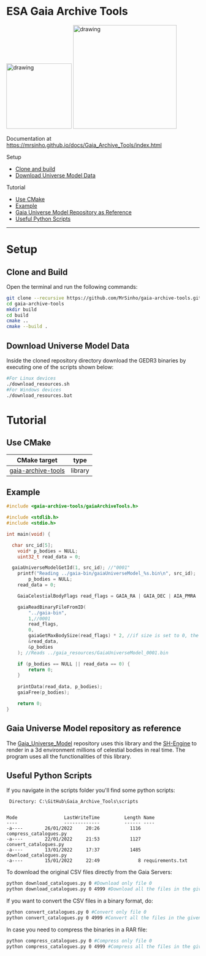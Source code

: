 # ESA Gaia Archive Tools
<p float="left">
  <img src="https://www.cosmos.esa.int/documents/29201/0/Gaia_logo.png/62960d22-cdd9-02a2-c9d0-1bda19ab67cf?t=1607347628590" alt="drawing" width="170"/>
  <img src="https://www.gaudenzi.it/wp-content/uploads/2017/12/42_digital_logo_dark_blue_sign_A.png" alt="drawing" width="270"/> 
</p>

Documentation at https://mrsinho.github.io/docs/Gaia_Archive_Tools/index.html

Setup
* [Clone and build](#clone-and-build)
* [Download Universe Model Data](#download-universe-model-data)

Tutorial
* [Use CMake](#use-cmake)
* [Example](#example)
* [Gaia Universe Model Repository as Reference](#gaia-universe-model-repository-as-reference)
* [Useful Python Scripts](#useful-python-scripts)

---

# Setup

## Clone and Build

Open the terminal and run the following commands:
```bash
git clone --recursive https://github.com/MrSinho/gaia-archive-tools.git
cd gaia-archive-tools
mkdir build
cd build
cmake ..
cmake --build .
```

## Download Universe Model Data

Inside the cloned repository directory download the GEDR3 binaries by executing one of the scripts shown below: 
```bash
#For Linux devices
./download_resources.sh
#For Windows devices
./download_resources.bat
```

# Tutorial

## Use CMake

| CMake target                                           | type       |
|--------------------------------------------------------|------------|
| [gaia-archive-tools](../Gaia_Archive_Tools/index.md)   | library    |

## Example
```c
#include <gaia-archive-tools/gaiaArchiveTools.h>

#include <stdlib.h>
#include <stdio.h>

int main(void) {

  char src_id[5];
	void* p_bodies = NULL;
	uint32_t read_data = 0;

  gaiaUniverseModelGetId(1, src_id); //"0001"
	printf("Reading ../gaia-bin/gaiaUniverseModel_%s.bin\n", src_id);
		p_bodies = NULL;
	read_data = 0;

	GaiaCelestialBodyFlags read_flags = GAIA_RA | GAIA_DEC | AIA_PMRA | GAIA_PMDEC | GAIA_RADIAL_VELOCITY;

	gaiaReadBinaryFileFromID(
		"../gaia-bin",
		1,//0001
		read_flags,
		0,
		gaiaGetMaxBodySize(read_flags) * 2, //if size is set to 0, the entire file will be read.
		&read_data,
		&p_bodies
	); //Reads ../gaia_resources/GaiaUniverseModel_0001.bin

	if (p_bodies == NULL || read_data == 0) {
		return 0;
	}
	
	printData(read_data, p_bodies);
	gaiaFree(p_bodies);

	return 0;
}
```

## Gaia Universe Model repository as reference

The [Gaia_Universe_Model](../Gaia_Universe_Model/index.md) repository uses this library and the [SH-Engine](../SH-Engine/index.md) to render in a 3d environment millions of celestial bodies in real time. The program uses all the functionalities of this library.

## Useful Python Scripts

If you navigate in the scripts folder you'll find some python scripts:
```batch
 Directory: C:\GitHub\Gaia_Archive_Tools\scripts


Mode                 LastWriteTime         Length Name
----                 -------------         ------ ----
-a----        26/01/2022     20:26           1116 compress_catalogues.py
-a----        22/01/2022     21:53           1127 convert_catalogues.py
-a----        13/01/2022     17:37           1485 download_catalogues.py
-a----        15/01/2022     22:49              8 requirements.txt
```
To download the original CSV files directly from the Gaia Servers:
```bash 
python download_catalogues.py 0 #Download only file 0
python download_catalogues.py 0 4999 #Download all the files in the given range
```

If you want to convert the CSV files in a binary format, do:
```bash
python convert_catalogues.py 0 #Convert only file 0 
python convert_catalogues.py 0 4999 #Convert all the files in the given range 
```

In case you need to compress the binaries in a RAR file:
```bash
python compress_catalogues.py 0 #Compress only file 0 
python compress_catalogues.py 0 4999 #Compress all the files in the given range 
```
